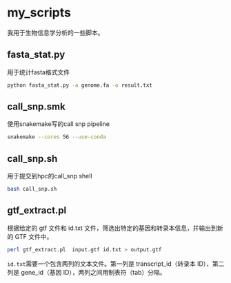 # my_scripts
我用于生物信息学分析的一些脚本。
## fasta_stat.py
用于统计fasta格式文件
```bash
python fasta_stat.py -a genome.fa -o result.txt
```
## call_snp.smk
使用snakemake写的call snp pipeline
```bash
snakemake --cores 56 --use-conda
```
## call_snp.sh
用于提交到hpc的call_snp shell
```bash
bash call_snp.sh
```
## gtf_extract.pl
根据给定的 gtf 文件和 id.txt 文件，筛选出特定的基因和转录本信息，并输出到新的 GTF 文件中。
```bash
perl gtf_extract.pl  input.gtf id.txt > output.gtf
```
`id.txt`需要一个包含两列的文本文件。第一列是 transcript_id（转录本 ID），第二列是 gene_id（基因 ID），两列之间用制表符（tab）分隔。
